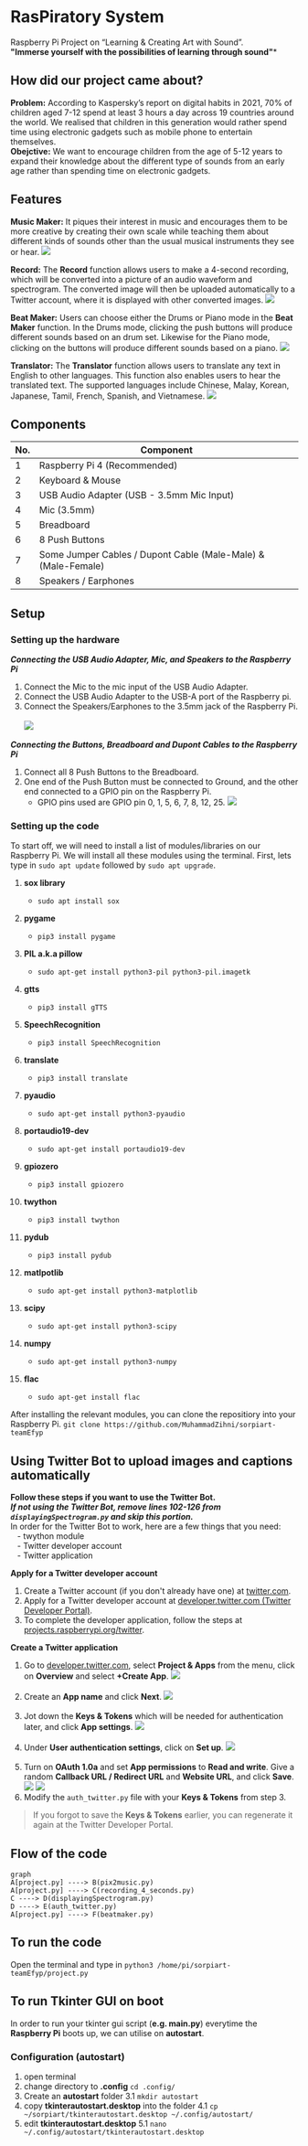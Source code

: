 # RasPiratory System
Raspberry Pi Project on “Learning & Creating Art with Sound”. <br/>  **"Immerse yourself with the possibilities of learning through sound"***

## How did our project came about?
**Problem:** According to Kaspersky’s report on digital habits in 2021, 70% of children aged 7-12 spend at least 3 hours a day across 19 countries around the world. We realised that children in this generation would rather spend time using electronic gadgets such as mobile phone to entertain themselves. <br />
**Obejctive:** We want to encourage children from the age of 5-12 years to expand their knowledge about the different type of sounds from an early age rather than spending time on electronic gadgets.

## Features
**Music Maker:** It piques their interest in music and encourages them to be more creative by creating their own scale while teaching them about different kinds of sounds other than the usual musical instruments they see or hear.
![](documentation_images/MusicMaker.png)

**Record:** The **Record** function allows users to make a 4-second recording, which will be converted into a picture of an audio waveform and spectrogram. The converted image will then be uploaded automatically to a Twitter account, where it is displayed with other converted images.
![](documentation_images/record.png)

**Beat Maker:** Users can choose either the Drums or Piano mode in the **Beat Maker** function. In the Drums mode, clicking the push buttons will produce different sounds based on an drum set. Likewise for the Piano mode, clicking on the buttons will produce different sounds based on a piano. 
![](documentation_images/beatmaker.png)

**Translator:** The **Translator** function allows users to translate any text in English to other languages. This function also enables users to hear the translated text. The supported languages include Chinese, Malay, Korean, Japanese, Tamil, French, Spanish, and Vietnamese. 
![](documentation_images/translator.png)

## Components
| No. | Component |
| ----------- | ----------- |
|1|Raspberry Pi 4 (Recommended)|
|2|Keyboard & Mouse|
|3|USB Audio Adapter (USB - 3.5mm Mic Input)|
|4|Mic (3.5mm)|
|5|Breadboard|
|6|8 Push Buttons|
|7|Some Jumper Cables / Dupont Cable (Male-Male) & (Male-Female)|
|8|Speakers / Earphones|

## Setup
### Setting up the hardware
***Connecting the USB Audio Adapter, Mic, and Speakers to the Raspberry Pi***
1. Connect the Mic to the mic input of the USB Audio Adapter.
2. Connect the USB Audio Adapter to the USB-A port of the Raspberry pi.
3. Connect the Speakers/Earphones to the 3.5mm jack of the Raspberry Pi. <br /><br />
![](documentation_images/hardware_setup1.jpg)

***Connecting the Buttons, Breadboard and Dupont Cables to the Raspberry Pi***
1. Connect all 8 Push Buttons to the Breadboard.
2. One end of the Push Button must be connected to Ground, and the other end connected to a GPIO pin on the Raspberry Pi.
    - GPIO pins used are GPIO pin 0, 1, 5, 6, 7, 8, 12, 25.
![](documentation_images/beatmaker_setup.png)

### Setting up the code
To start off, we will need to install a list of modules/libraries on our Raspberry Pi. We will install all these modules using the terminal.
First, lets type in `sudo apt update` followed by `sudo apt upgrade`.
1. **sox library**
    - `sudo apt install sox`

2. **pygame**
    - `pip3 install pygame`

3. **PIL a.k.a pillow**
    - `sudo apt-get install python3-pil python3-pil.imagetk`

4. **gtts**
    - `pip3 install gTTS`

5. **SpeechRecognition**
    - `pip3 install SpeechRecognition`

6. **translate**
    - `pip3 install translate`

7. **pyaudio**
    - `sudo apt-get install python3-pyaudio`

8. **portaudio19-dev**
    - `sudo apt-get install portaudio19-dev`

9. **gpiozero**
    - `pip3 install gpiozero`

10. **twython**
    - `pip3 install twython`

11. **pydub**
    - `pip3 install pydub`

12. **matlpotlib**
    - `sudo apt-get install python3-matplotlib`

13. **scipy**
    - `sudo apt-get install python3-scipy`

14. **numpy**
    - `sudo apt-get install python3-numpy`

15. **flac**
    - `sudo apt-get install flac`
    
After installing the relevant modules, you can clone the repositiory into your Raspberry Pi.
`git clone https://github.com/MuhammadZihni/sorpiart-teamEfyp`


## Using Twitter Bot to upload images and captions automatically
**Follow these steps if you want to use the Twitter Bot.** <br />
***If not using the Twitter Bot, remove lines 102-126 from `displayingSpectrogram.py` and skip this portion.*** <br />
In order for the Twitter Bot to work, here are a few things that you need: <br />
&nbsp;&nbsp;    - twython module <br />
&nbsp;&nbsp;    - Twitter developer account <br />
&nbsp;&nbsp;    - Twitter application

**Apply for a Twitter developer account**
1. Create a Twitter account (if you don't already have one) at [twitter.com](https://twitter.com).
2. Apply for a Twitter developer account at [developer.twitter.com (Twitter Developer Portal)](https://developer.twitter.com).
3. To complete the developer application, follow the steps at [projects.raspberrypi.org/twitter](https://projects.raspberrypi.org/en/projects/getting-started-with-the-twitter-api/2).

**Create a Twitter application**
1. Go to [developer.twitter.com](https://developer.twitter.com), select **Project & Apps** from the menu, click on **Overview** and select **+Create App**.
![](documentation_images/twitter_1.png) <br /><br />
2. Create an **App name** and click **Next**.
![](documentation_images/twitter_2.png) <br /><br />
3. Jot down the **Keys & Tokens** which will be needed for authentication later, and click **App settings**.
![](documentation_images/twitter_3.png) <br /><br /> 
4. Under **User authentication settings**, click on **Set up**.
![](documentation_images/twitter_4.png) <br /><br />
5. Turn on **OAuth 1.0a** and set **App permissions** to **Read and write**. Give a random **Callback URL / Redirect URL** and **Website URL**, and click **Save**. <br />
![](documentation_images/twitter_5.png)
![](documentation_images/twitter_8.png)
6. Modify the `auth_twitter.py` file with your **Keys & Tokens** from step 3. 
> If you forgot to save the **Keys & Tokens** earlier, you can regenerate it again at the Twitter Developer Portal.

## Flow of the code

```mermaid
graph
A[project.py] ----> B(pix2music.py)
A[project.py] ----> C(recording_4_seconds.py)
C ----> D(displayingSpectrogram.py)
D ----> E(auth_twitter.py)
A[project.py] ----> F(beatmaker.py)
```
## To run the code
Open the terminal and type in `python3 /home/pi/sorpiart-teamEfyp/project.py`

## To run Tkinter GUI on boot
In order to run your tkinter gui script (**e.g. main.py**) everytime the **Raspberry Pi** boots up, we can utilise on **autostart**. 

### Configuration (autostart)
1. open terminal
2. change directory to **.config** `cd .config/`
3. Create an **autostart** folder
3.1 `mkdir autostart`
4. copy **tkinterautostart.desktop** into the folder
4.1 `cp ~/sorpiart/tkinterautostart.desktop ~/.config/autostart/`
5. edit **tkinterautostart.desktop** 
5.1 `nano ~/.config/autostart/tkinterautostart.desktop`